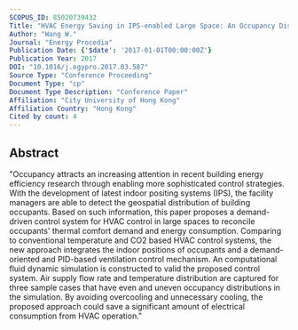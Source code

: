```yaml
---
SCOPUS_ID: 85020739432
Title: "HVAC Energy Saving in IPS-enabled Large Space: An Occupancy Distribution Based Demand-driven Control Approach"
Author: "Wang W."
Journal: "Energy Procedia"
Publication Date: {'$date': '2017-01-01T00:00:00Z'}
Publication Year: 2017
DOI: "10.1016/j.egypro.2017.03.587"
Source Type: "Conference Proceeding"
Document Type: "cp"
Document Type Description: "Conference Paper"
Affiliation: "City University of Hong Kong"
Affiliation Country: "Hong Kong"
Cited by count: 4
---
```


## Abstract
"Occupancy attracts an increasing attention in recent building energy efficiency research through enabling more sophisticated control strategies. With the development of latest indoor positing systems (IPS), the facility managers are able to detect the geospatial distribution of building occupants. Based on such information, this paper proposes a demand-driven control system for HVAC control in large spaces to reconcile occupants' thermal comfort demand and energy consumption. Comparing to conventional temperature and CO2 based HVAC control systems, the new approach integrates the indoor positions of occupants and a demand-oriented and PID-based ventilation control mechanism. An computational fluid dynamic simulation is constructed to valid the proposed control system. Air supply flow rate and temperature distribution are captured for three sample cases that have even and uneven occupancy distributions in the simulation. By avoiding overcooling and unnecessary cooling, the proposed approach could save a significant amount of electrical consumption from HVAC operation."
